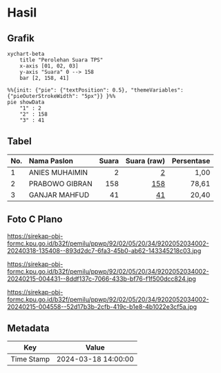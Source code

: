 # Hasil

## Grafik

```mermaid
xychart-beta
    title "Perolehan Suara TPS"
    x-axis [01, 02, 03]
    y-axis "Suara" 0 --> 158
    bar [2, 158, 41]
```

```mermaid
%%{init: {"pie": {"textPosition": 0.5}, "themeVariables": {"pieOuterStrokeWidth": "5px"}} }%%
pie showData
    "1" : 2
    "2" : 158
    "3" : 41
```

## Tabel

| No. | Nama Paslon    | Suara | Suara (raw) | Persentase |
|:--- |:-------------- | -----:| -----------:| ----------:|
| 1   | ANIES MUHAIMIN | 2     | [2][p-1]    | 1,00       |
| 2   | PRABOWO GIBRAN | 158   | [158][p-2]  | 78,61      |
| 3   | GANJAR MAHFUD  | 41    | [41][p-3]   | 20,40      |


[p-1]: https://github.com/gigit-pemilu/pemilu-2024-92-papua-barat/blob/main/pilpres/hitung-suara/sub/92-papua-barat/sub/02-manokwari/sub/05-masni/sub/2034-koyani/sub/002-tps/sub/paslon-1.txt
[p-2]: https://github.com/gigit-pemilu/pemilu-2024-92-papua-barat/blob/main/pilpres/hitung-suara/sub/92-papua-barat/sub/02-manokwari/sub/05-masni/sub/2034-koyani/sub/002-tps/sub/paslon-2.txt
[p-3]: https://github.com/gigit-pemilu/pemilu-2024-92-papua-barat/blob/main/pilpres/hitung-suara/sub/92-papua-barat/sub/02-manokwari/sub/05-masni/sub/2034-koyani/sub/002-tps/sub/paslon-3.txt

## Foto C Plano

https://sirekap-obj-formc.kpu.go.id/b32f/pemilu/ppwp/92/02/05/20/34/9202052034002-20240318-135408--893d2dc7-6fa3-45b0-ab62-143345218c03.jpg

https://sirekap-obj-formc.kpu.go.id/b32f/pemilu/ppwp/92/02/05/20/34/9202052034002-20240215-004431--8ddf137c-7066-433b-bf76-f1f500dcc824.jpg

https://sirekap-obj-formc.kpu.go.id/b32f/pemilu/ppwp/92/02/05/20/34/9202052034002-20240215-004558--52d17b3b-2cfb-419c-b1e8-4b1022e3cf5a.jpg


## Metadata

| Key        | Value               |
| ---------- | ------------------- |
| Time Stamp | 2024-03-18 14:00:00 |



